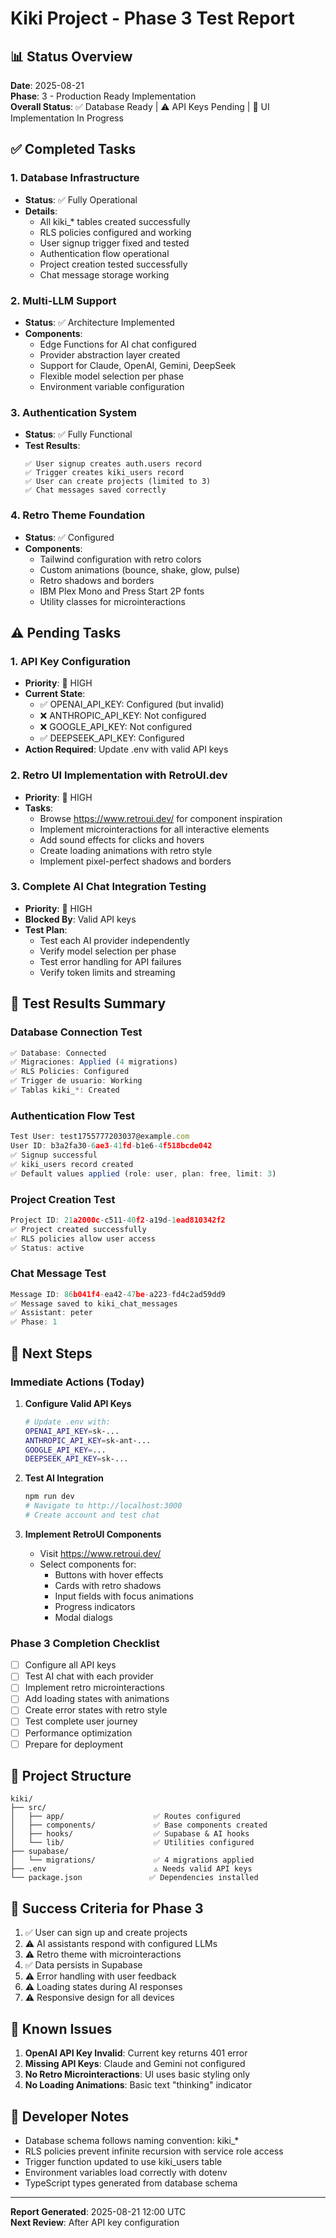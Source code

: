 # Kiki Project - Phase 3 Test Report

## 📊 Status Overview

**Date**: 2025-08-21  
**Phase**: 3 - Production Ready Implementation  
**Overall Status**: ✅ Database Ready | ⚠️ API Keys Pending | 🎨 UI Implementation In Progress

## ✅ Completed Tasks

### 1. Database Infrastructure
- **Status**: ✅ Fully Operational
- **Details**:
  - All kiki_* tables created successfully
  - RLS policies configured and working
  - User signup trigger fixed and tested
  - Authentication flow operational
  - Project creation tested successfully
  - Chat message storage working

### 2. Multi-LLM Support
- **Status**: ✅ Architecture Implemented
- **Components**:
  - Edge Functions for AI chat configured
  - Provider abstraction layer created
  - Support for Claude, OpenAI, Gemini, DeepSeek
  - Flexible model selection per phase
  - Environment variable configuration

### 3. Authentication System
- **Status**: ✅ Fully Functional
- **Test Results**:
  ```
  ✅ User signup creates auth.users record
  ✅ Trigger creates kiki_users record
  ✅ User can create projects (limited to 3)
  ✅ Chat messages saved correctly
  ```

### 4. Retro Theme Foundation
- **Status**: ✅ Configured
- **Components**:
  - Tailwind configuration with retro colors
  - Custom animations (bounce, shake, glow, pulse)
  - Retro shadows and borders
  - IBM Plex Mono and Press Start 2P fonts
  - Utility classes for microinteractions

## ⚠️ Pending Tasks

### 1. API Key Configuration
- **Priority**: 🔴 HIGH
- **Current State**:
  - ✅ OPENAI_API_KEY: Configured (but invalid)
  - ❌ ANTHROPIC_API_KEY: Not configured
  - ❌ GOOGLE_API_KEY: Not configured
  - ✅ DEEPSEEK_API_KEY: Configured
- **Action Required**: Update .env with valid API keys

### 2. Retro UI Implementation with RetroUI.dev
- **Priority**: 🔴 HIGH
- **Tasks**:
  - Browse https://www.retroui.dev/ for component inspiration
  - Implement microinteractions for all interactive elements
  - Add sound effects for clicks and hovers
  - Create loading animations with retro style
  - Implement pixel-perfect shadows and borders

### 3. Complete AI Chat Integration Testing
- **Priority**: 🔴 HIGH
- **Blocked By**: Valid API keys
- **Test Plan**:
  - Test each AI provider independently
  - Verify model selection per phase
  - Test error handling for API failures
  - Verify token limits and streaming

## 🧪 Test Results Summary

### Database Connection Test
```javascript
✅ Database: Connected
✅ Migraciones: Applied (4 migrations)
✅ RLS Policies: Configured
✅ Trigger de usuario: Working
✅ Tablas kiki_*: Created
```

### Authentication Flow Test
```javascript
Test User: test1755777203037@example.com
User ID: b3a2fa30-6ae3-41fd-b1e6-4f518bcde042
✅ Signup successful
✅ kiki_users record created
✅ Default values applied (role: user, plan: free, limit: 3)
```

### Project Creation Test
```javascript
Project ID: 21a2000c-c511-40f2-a19d-1ead810342f2
✅ Project created successfully
✅ RLS policies allow user access
✅ Status: active
```

### Chat Message Test
```javascript
Message ID: 86b041f4-ea42-47be-a223-fd4c2ad59dd9
✅ Message saved to kiki_chat_messages
✅ Assistant: peter
✅ Phase: 1
```

## 🚀 Next Steps

### Immediate Actions (Today)
1. **Configure Valid API Keys**
   ```bash
   # Update .env with:
   OPENAI_API_KEY=sk-...
   ANTHROPIC_API_KEY=sk-ant-...
   GOOGLE_API_KEY=...
   DEEPSEEK_API_KEY=sk-...
   ```

2. **Test AI Integration**
   ```bash
   npm run dev
   # Navigate to http://localhost:3000
   # Create account and test chat
   ```

3. **Implement RetroUI Components**
   - Visit https://www.retroui.dev/
   - Select components for:
     - Buttons with hover effects
     - Cards with retro shadows
     - Input fields with focus animations
     - Progress indicators
     - Modal dialogs

### Phase 3 Completion Checklist
- [ ] Configure all API keys
- [ ] Test AI chat with each provider
- [ ] Implement retro microinteractions
- [ ] Add loading states with animations
- [ ] Create error states with retro style
- [ ] Test complete user journey
- [ ] Performance optimization
- [ ] Prepare for deployment

## 📁 Project Structure
```
kiki/
├── src/
│   ├── app/                    ✅ Routes configured
│   ├── components/             ✅ Base components created
│   ├── hooks/                  ✅ Supabase & AI hooks
│   └── lib/                    ✅ Utilities configured
├── supabase/
│   └── migrations/             ✅ 4 migrations applied
├── .env                        ⚠️ Needs valid API keys
└── package.json               ✅ Dependencies installed
```

## 🎯 Success Criteria for Phase 3
1. ✅ User can sign up and create projects
2. ⚠️ AI assistants respond with configured LLMs
3. ⚠️ Retro theme with microinteractions
4. ✅ Data persists in Supabase
5. ⚠️ Error handling with user feedback
6. ⚠️ Loading states during AI responses
7. ⚠️ Responsive design for all devices

## 🐛 Known Issues
1. **OpenAI API Key Invalid**: Current key returns 401 error
2. **Missing API Keys**: Claude and Gemini not configured
3. **No Retro Microinteractions**: UI uses basic styling only
4. **No Loading Animations**: Basic text "thinking" indicator

## 📝 Developer Notes
- Database schema follows naming convention: kiki_*
- RLS policies prevent infinite recursion with service role access
- Trigger function updated to use kiki_users table
- Environment variables load correctly with dotenv
- TypeScript types generated from database schema

---

**Report Generated**: 2025-08-21 12:00 UTC  
**Next Review**: After API key configuration